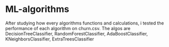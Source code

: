 # ML-algorithms
After studying how every algorithms functions and calculations, i tested the performance of each algorithm on churn.csv. The algos are DecisionTreeClassifier, RandomForestClassifier, AdaBoostClassifier, KNeighborsClassifier, ExtraTreesClassifier
